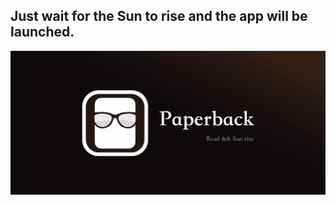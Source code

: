 ## Just wait for the Sun to rise and the app will be launched.

[![](/profile/banner.png)](https://pbk.app)
